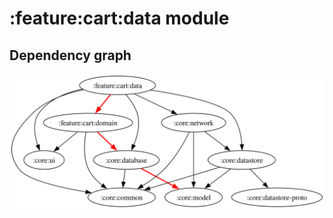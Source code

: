 # :feature:cart:data module
## Dependency graph
![Dependency graph](../../../docs/images/graphs/dep_graph_feature_cart_data.svg)
